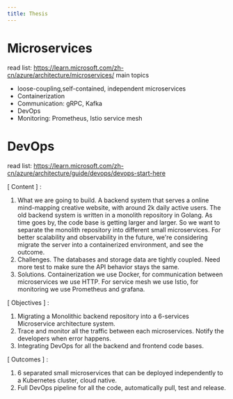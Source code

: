 ```yaml
---
title: Thesis
---
```

# Microservices

read list: https://learn.microsoft.com/zh-cn/azure/architecture/microservices/
main topics

- loose-coupling,self-contained, independent microservices
- Containerization
- Communication: gRPC, Kafka
- DevOps
- Monitoring: Prometheus, Istio service mesh

# DevOps

read list: https://learn.microsoft.com/zh-cn/azure/architecture/guide/devops/devops-start-here

[ Content ] : 
1. What we are going to build. A backend system that serves a online mind-mapping creative website, with around 2k daily active users. The old backend system is written in a monolith repository in Golang. As time goes by, the code base is getting larger and larger. So we want to separate the monolith repository into different small microservices. For better scalability and observability in the future, we're considering migrate the server into a containerized environment, and see the outcome. 
2. Challenges. The databases and storage data are tightly coupled. Need more test to make sure the API behavior stays the same. 
3. Solutions. Containerization we use Docker, for communication between microservices we use HTTP. For service mesh we use Istio, for monitoring we use Prometheus and grafana.

[ Objectives ] : 
1. Migrating a Monolithic backend repository into a 6-services Microservice architecture system. 
2. Trace and monitor all the traffic between each microservices. Notify the developers when error happens. 
3. Integrating DevOps for all the backend and frontend code bases. 

[ Outcomes ] : 
1. 6 separated small microservices that can be deployed independently to a Kubernetes cluster, cloud native. 
2. Full DevOps pipeline for all the code, automatically pull, test and release.